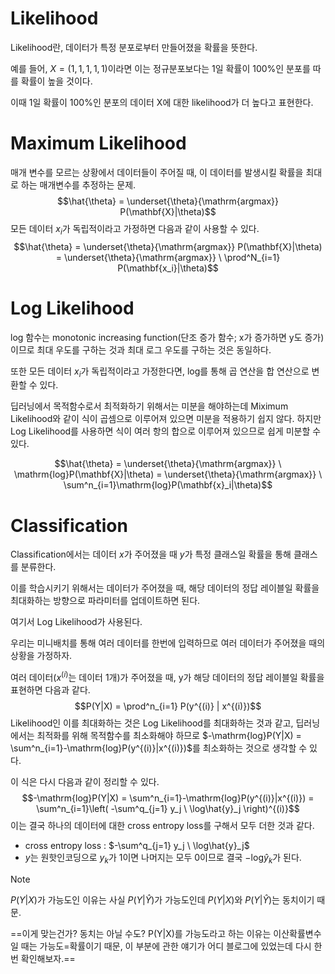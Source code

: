 # Likelihood

Likelihood란, 데이터가 특정 분포로부터 만들어졌을 확률을 뜻한다.

예를 들어, $X = (1, 1, 1, 1, 1)$이라면 이는 정규분포보다는 1일 확률이 100%인 분포를 따를 확률이 높을 것이다.

이때 1일 확률이 100%인 분포의 데이터 X에 대한 likelihood가 더 높다고 표현한다.

# Maximum Likelihood

매개 변수를 모르는 상황에서 데이터들이 주어질 때, 이 데이터를 발생시킬 확률을 최대로 하는 매개변수를 추정하는 문제.
$$\hat{\theta} = \underset{\theta}{\mathrm{argmax}} P(\mathbf{X}|\theta)$$
모든 데이터 $x_i$가 독립적이라고 가정하면 다음과 같이 사용할 수 있다.
$$\hat{\theta} = \underset{\theta}{\mathrm{argmax}} P(\mathbf{X}|\theta) = \underset{\theta}{\mathrm{argmax}} \ \prod^N_{i=1} P(\mathbf{x_i}|\theta)$$

# Log Likelihood

log 함수는 monotonic increasing function(단조 증가 함수; x가 증가하면 y도 증가)이므로 최대 우도를 구하는 것과 최대 로그 우도를 구하는 것은 동일하다.

또한 모든 데이터 $x_i$가 독립적이라고 가정한다면, log를 통해 곱 연산을 합 연산으로 변환할 수 있다.

딥러닝에서 목적함수로서 최적화하기 위해서는 미분을 해야하는데 Miximum Likelihood와 같이 식이 곱셈으로 이루어져 있으면 미분을 적용하기 쉽지 않다. 하지만 Log Likelihood를 사용하면 식이 여러 항의 합으로 이루어져 있으므로 쉽게 미분할 수 있다.

$$\hat{\theta} = \underset{\theta}{\mathrm{argmax}} \ \mathrm{log}P(\mathbf{X}|\theta) = \underset{\theta}{\mathrm{argmax}} \ \sum^n_{i=1}\mathrm{log}P(\mathbf{x}_i|\theta)$$
# Classification

Classification에서는 데이터 $x$가 주어졌을 때 $y$가 특정 클래스일 확률을 통해 클래스를 분류한다.

이를 학습시키기 위해서는 데이터가 주어졌을 때, 해당 데이터의 정답 레이블일 확률을 최대화하는 방향으로 파라미터를 업데이트하면 된다.

여기서 Log Likelihood가 사용된다.

우리는 미니배치를 통해 여러 데이터를 한번에 입력하므로 여러 데이터가 주어졌을 때의 상황을 가정하자.

여러 데이터($x^{(i)}$는 데이터 1개)가 주어졌을 때, y가 해당 데이터의 정답 레이블일 확률을 표현하면 다음과 같다.
$$P(Y|X) = \prod^n_{i=1} P(y^{(i)} | x^{(i)})$$
Likelihood인 이를 최대화하는 것은 Log Likelihood를 최대화하는 것과 같고, 딥러닝에서는 최적화를 위해 목적함수를 최소화해야 하므로 $-\mathrm{log}P(Y|X) = \sum^n_{i=1}-\mathrm{log}P(y^{(i)}|x^{(i)})$를 최소화하는 것으로 생각할 수 있다.

이 식은 다시 다음과 같이 정리할 수 있다.
$$-\mathrm{log}P(Y|X) = \sum^n_{i=1}-\mathrm{log}P(y^{(i)}|x^{(i)}) = \sum^n_{i=1}\left( -\sum^q_{j=1} y_j \ \log\hat{y}_j \right)^{(i)}$$
이는 결국 하나의 데이터에 대한 cross entropy loss를 구해서 모두 더한 것과 같다.

* cross entropy loss : $-\sum^q_{j=1} y_j \ \log\hat{y}_j$
* $y$는 원핫인코딩으로 $y_k$가 1이면 나머지는 모두 0이므로 결국 $- \mathrm{log}\hat{y}_k$가 된다.

>[!note] 
> $P(Y|X)$가 가능도인 이유는 사실 $P(Y|\hat{Y})$가 가능도인데 $P(Y|X)$와 $P(Y|\hat{Y})$는 동치이기 때문.

==이게 맞는건가? 동치는 아닐 수도? P(Y|X)를 가능도라고 하는 이유는 이산확률변수일 때는 가능도=확률이기 때문, 이 부분에 관한 얘기가 어디 블로그에 있었는데 다시 한번 확인해보자.==